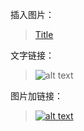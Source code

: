 插入图片：

> [Title](你的链接地址)

文字链接：
> ![alt text](http://path/to/img.jpg "title")

图片加链接：
> [![alt text](http://path/to/img.jpg "title")](你的链接地址)
